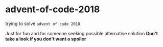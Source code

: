 # advent-of-code-2018
trying to solve `advent of code 2018`

Just for fun and for someone seeking possible alternative solution
**Don't take a look if you don't want a spoiler**
